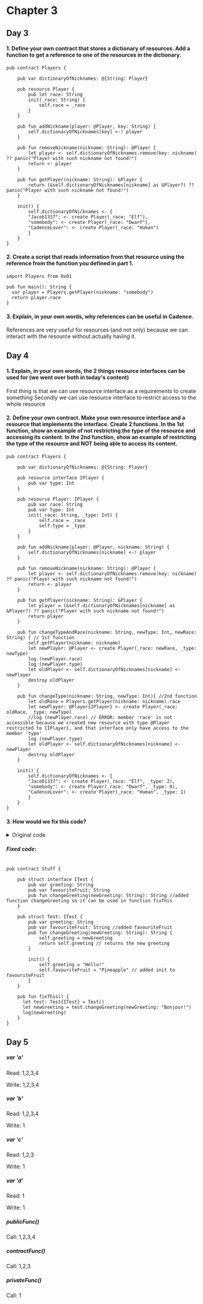 # Chapter 3
## Day 3

#### 1. Define your own contract that stores a dictionary of resources. Add a function to get a reference to one of the resources in the dictionary.

```cadence
pub contract Players {

    pub var dictionaryOfNicknames: @{String: Player}

    pub resource Player {
        pub let race: String
        init(_race: String) {
            self.race = _race
        }
    }

    pub fun addNickname(player: @Player, key: String) {
        self.dictionaryOfNicknames[key] <-! player
    }

    pub fun removeNickname(nickname: String): @Player {
        let player <- self.dictionaryOfNicknames.remove(key: nickname) ?? panic("Player with such nickname not found!")
        return <- player
    }

	pub fun getPlayer(nickname: String): &Player {
        return (&self.dictionaryOfNicknames[nickname] as &Player?) ?? panic("Player with such nickname not found!")
    }

    init() {
        self.dictionaryOfNicknames <- {
        "Jacob1337": <- create Player(_race: "Elf"),
        "somebody": <- create Player(_race: "Dwarf"),
        "CadenceLover": <- create Player(_race: "Human")
        }
    }
}
```

#### 2. Create a script that reads information from that resource using the reference from the function you defined in part 1.

```cadence
import Players from 0x01

pub fun main(): String {
  var player = Players.getPlayer(nickname: "somebody")
  return player.race
}
```

#### 3. Explain, in your own words, why references can be useful in Cadence.

References are very useful for resources (and not only) because we can interact with the resource without actually having it.

## Day 4

#### 1. Explain, in your own words, the 2 things resource interfaces can be used for (we went over both in today's content)

First thing is that we can use resource interface as a requirements to create something
Secondly we can use resource interface to restrict access to the whole resource

#### 2. Define your own contract. Make your own resource interface and a resource that implements the interface. Create 2 functions. In the 1st function, show an example of not restricting the type of the resource and accessing its content. In the 2nd function, show an example of restricting the type of the resource and NOT being able to access its content.

```cadence
pub contract Players {

    pub var dictionaryOfNicknames: @{String: Player}

    pub resource interface IPlayer {
        pub var type: Int
    }

    pub resource Player: IPlayer {
        pub var race: String
        pub var type: Int
        init(_race: String, _type: Int) {
            self.race = _race
            self.type = _type
        }
    }

    pub fun addNickname(player: @Player, nickname: String) {
        self.dictionaryOfNicknames[nickname] <-! player
    }

    pub fun removeNickname(nickname: String): @Player {
        let player <- self.dictionaryOfNicknames.remove(key: nickname) ?? panic("Player with such nickname not found!")
        return <- player
    }

    pub fun getPlayer(nickname: String): &Player {
        let player = (&self.dictionaryOfNicknames[nickname] as &Player?) ?? panic("Player with such nickname not found!")
        return player
    }

    pub fun changeTypeAndRace(nickname: String, newType: Int, newRace: String) { // 1st function
        self.getPlayer(nickname: nickname)
        let newPlayer: @Player <- create Player(_race: newRace, _type: newType)
        log (newPlayer.race)
        log (newPlayer.type)
        let oldPlayer <- self.dictionaryOfNicknames[nickname] <- newPlayer
        destroy oldPlayer
    }

    pub fun changeType(nickname: String, newType: Int){ //2nd function
        let oldRace = Players.getPlayer(nickname: nickname).race
        let newPlayer: @Player{IPlayer} <- create Player(_race: oldRace, _type: newType)
        //log (newPlayer.race) // ERROR: member 'race' is not accessible because we created new resource with type @Player restricted to {IPlayer}, and that interface only have access to the member 'type'
        log (newPlayer.type)
        let oldPlayer <- self.dictionaryOfNicknames[nickname] <- newPlayer
        destroy oldPlayer
    }

    init() {
        self.dictionaryOfNicknames <- {
        "Jacob1337": <- create Player(_race: "Elf", _type: 2),
        "somebody": <- create Player(_race: "Dwarf", _type: 0),
        "CadenceLover": <- create Player(_race: "Human", _type: 1)
        }
    }
}
```

#### 3. How would we fix this code?

<details>
<summary>Original code</summary>

```cadence

pub contract Stuff {

    pub struct interface ITest {
      pub var greeting: String
      pub var favouriteFruit: String
    }

    // ERROR:
    // `structure Stuff.Test does not conform 
    // to structure interface Stuff.ITest`
    pub struct Test: ITest {
      pub var greeting: String

      pub fun changeGreeting(newGreeting: String): String {
        self.greeting = newGreeting
        return self.greeting // returns the new greeting
      }

      init() {
        self.greeting = "Hello!"
      }
    }

    pub fun fixThis() {
      let test: Test{ITest} = Test()
      let newGreeting = test.changeGreeting(newGreeting: "Bonjour!") // ERROR HERE: `member of restricted type is not accessible: changeGreeting`
      log(newGreeting)
    }
}
```

</details>

##### Fixed code:

```cadence

pub contract Stuff {

	pub struct interface ITest {
		pub var greeting: String
		pub var favouriteFruit: String
		pub fun changeGreeting(newGreeting: String): String //added function changeGreeting so it can be used in function fixThis 
    }

    pub struct Test: ITest {
		pub var greeting: String
		pub var favouriteFruit: String //added favouriteFruit
		pub fun changeGreeting(newGreeting: String): String {
			self.greeting = newGreeting
			return self.greeting // returns the new greeting
		}

		init() {
			self.greeting = "Hello!"
			self.favouriteFruit = "Pineapple" // added init to favouriteFruit
      	}
    }

    pub fun fixThis() {
      let test: Test{ITest} = Test()
      let newGreeting = test.changeGreeting(newGreeting: "Bonjour!")
      log(newGreeting)
    }
}
```

## Day 5

##### var 'a'

Read: 1,2,3,4

Write: 1,2,3,4

##### var 'b'

Read: 1,2,3,4

Write: 1

##### var 'c'

Read: 1,2,3

Write: 1

##### var 'd'

Read: 1

Write: 1

##### publicFunc()

Call: 1,2,3,4

##### contractFunc()

Call: 1,2,3

##### privateFunc()

Call: 1
